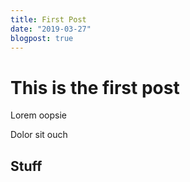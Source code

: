 ```yaml
---
title: First Post
date: "2019-03-27"
blogpost: true
---
```

# This is the first post

Lorem oopsie

Dolor sit ouch

## Stuff